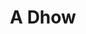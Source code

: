 ---
title: A Dhow

description: '“Bugala, or Dhow,” The Illustrated London News, March 1, 1873, 208. Courtesy of University Libraries, University of Missouri.'

image_path: /assets/images/gallery/dhow.jpg

index: 21
---